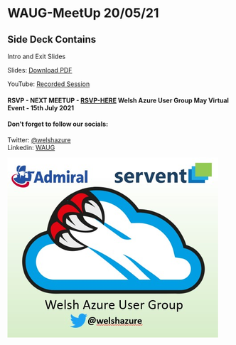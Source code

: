 # WAUG-MeetUp 20/05/21

## Side Deck Contains

Intro and Exit Slides

Slides: [Download PDF](https://github.com/jonnychipz/WAUG-MeetUp/blob/master/2021-Jun-17/WAUG%20-%20Meetup%20Slides%2017-06-21.pdf)</br>

YouTube: [Recorded Session](https://youtu.be/rHIrfgpZawg)</br>


#### RSVP - NEXT MEETUP - [RSVP-HERE](https://www.meetup.com/MSFT-Stack/events/276168866/) Welsh Azure User Group May Virtual Event - 15th July 2021

#### Don't forget to follow our socials: </br>

Twitter: [@welshazure](http://www.twitter.com/welshazure) </br>
Linkedin: [WAUG](https://www.linkedin.com/groups/13866357/)


![Logo](../logo.PNG)
